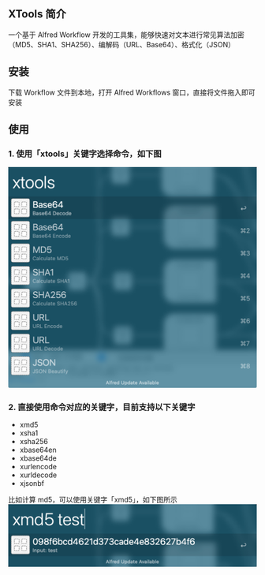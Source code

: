 ## XTools 简介

一个基于 Alfred Workflow 开发的工具集，能够快速对文本进行常见算法加密（MD5、SHA1、SHA256）、编解码（URL、Base64）、格式化（JSON）

## 安装

下载 Workflow 文件到本地，打开 Alfred Workflows 窗口，直接将文件拖入即可安装

## 使用

### 1. 使用「xtools」关键字选择命令，如下图

![](assets/images/example-xtools.png)

### 2. 直接使用命令对应的关键字，目前支持以下关键字

- xmd5
- xsha1
- xsha256
- xbase64en
- xbase64de
- xurlencode
- xurldecode
- xjsonbf
   
比如计算 md5，可以使用关键字「xmd5」，如下图所示
![](assets/images/example-xmd5.png)
